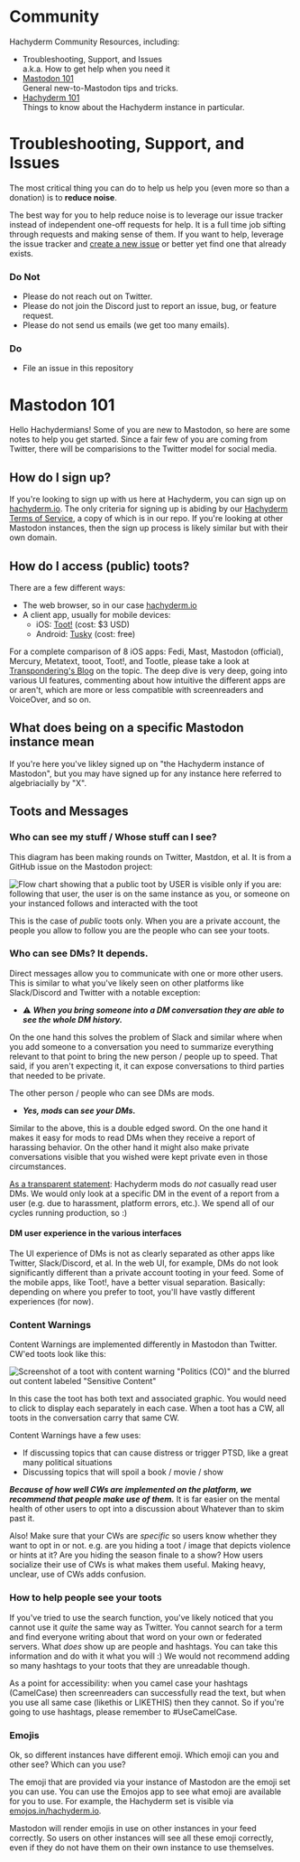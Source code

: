 # Community

Hachyderm Community Resources, including:

* Troubleshooting, Support, and Issues<br />
a.k.a. How to get help when you need it
* [Mastodon 101](#mastodon-101)<br />General new-to-Mastodon tips and tricks.
* [Hachyderm 101](hachyderm-101)<br />Things to know about the Hachyderm instance in particular.

# Troubleshooting, Support, and Issues

The most critical thing you can do to help us help you (even more so than a donation) is to **reduce noise**. 

The best way for you to help reduce noise is to leverage our issue tracker instead of independent one-off requests for help. It is a full time job sifting through requests and making sense of them. If you want to help, leverage the issue tracker and [create a new issue](https://github.com/hachyderm/community/issues/new) or better yet find one that already exists.

### Do Not

 - Please do not reach out on Twitter.
 - Please do not join the Discord just to report an issue, bug, or feature request.
 - Please do not send us emails (we get too many emails).
 
### Do
 
  - File an issue in this repository

  
# Mastodon 101

Hello Hachydermians! Some of you are new to Mastodon, so here are some notes to help you get started. Since a fair few of you are coming from Twitter, there will be comparisions to the Twitter model for social media.

## How do I sign up?

If you're looking to sign up with us here at Hachyderm, you can sign up on [hachyderm.io](https://hachyderm.io). The only criteria for signing up is abiding by our [Hachyderm Terms of Service](https://hachyderm.io/about/more), a copy of which is in our repo. If you're looking at other Mastodon instances, then the sign up process is likely similar but with their own domain.

## How do I access (public) toots?

There are a few different ways:

* The web browser, so in our case [hachyderm.io](https://hachyderm.io)
* A client app, usually for mobile devices:
  * iOS: [Toot!](https://apps.apple.com/us/app/toot/id1229021451) (cost: $3 USD)
  * Android: [Tusky](https://play.google.com/store/apps/details?id=com.keylesspalace.tusky&hl=en_US&gl=US&pli=1) (cost: free)

For a complete comparison of 8 iOS apps: Fedi, Mast, Mastodon (official), Mercury, Metatext, tooot, Toot!, and Tootle, please take a look at [Transpondering's Blog](https://transponderings.blog/2022/05/21/eight-mastodon-apps-for-iphone/) on the topic. The deep dive is very deep, going into various UI features, commenting about how intuitive the different apps are or aren't, which are more or less compatible with screenreaders and VoiceOver, and so on.

## What does being on a specific Mastodon instance mean

If you're here you've likley signed up on "the Hachyderm instance of Mastodon", but you may have signed up for any instance here referred to algebriacially by "X".


## Toots and Messages

### Who can see my stuff / Whose stuff can I see?

This diagram has been making rounds on Twitter, Mastdon, et al. It is from a GitHub issue on the Mastodon project:

![Flow chart showing that a public toot by USER is visible only if you are: following that user, the user is on the same instance as you, or someone on your instanced follows and interacted with the toot](assets/mastodon-toot-visibility-flowchart.jpg)

This is the case of _public_ toots only. When you are a private account, the people you allow to follow you are the people who can see your toots.

### Who can see DMs? It depends.

Direct messages allow you to communicate with one or more other users. This is similar to what you've likely seen on other platforms like Slack/Discord and Twitter with a notable exception:

* ⚠️ **_When you bring someone into a DM conversation they are able to see the whole DM history._**

On the one hand this solves the problem of Slack and similar where when you add someone to a conversation you need to summarize everything relevant to that point to bring the new person / people up to speed. That said, if you aren't expecting it, it can expose conversations to third parties that needed to be private.

The other person / people who can see DMs are mods. 

* **_Yes, mods_ can _see your DMs._**

Similar to the above, this is a double edged sword. On the one hand it makes it easy for mods to read DMs when they receive a report of harassing behavior. On the other hand it might also make private conversations visible that you wished were kept private even in those circumstances.

<u>As a transparent statement</u>: Hachyderm mods do _not_ casually read user DMs. We would only look at a specific DM in the event of a report from a user (e.g. due to harassment, platform errors, etc.). We spend all of our cycles running production, so :) 


#### DM user experience in the various interfaces

The UI experience of DMs is not as clearly separated as other apps like Twitter, Slack/Discord, et al. In the web UI, for example, DMs do not look significantly different than a private account tooting in your feed. Some of the mobile apps, like Toot!, have a better visual separation. Basically: depending on where you prefer to toot, you'll have vastly different experiences (for now).

### Content Warnings

Content Warnings are implemented differently in Mastodon than Twitter. CW'ed toots look like this:

![Screenshot of a toot with content warning "Politics (CO)" and the blurred out content labeled "Sensitive Content"](assets/mastodon-content-warning.png)

In this case the toot has both text and associated graphic. You would need to click to display each separately in each case. When a toot has a CW, all toots in the conversation carry that same CW.

Content Warnings have a few uses:

* If discussing topics that can cause distress or trigger PTSD, like a great many political situations
* Discussing topics that will spoil a book / movie / show

**_Because of how well CWs are implemented on the platform, we recommend that people make use of them._** It is far easier on the mental health of other users to opt into a discussion about Whatever than to skim past it.

Also! Make sure that your CWs are _specific_ so users know whether they want to opt in or not. e.g. are you hiding a toot / image that depicts violence or hints at it? Are you hiding the season finale to a show? How users socialize their use of CWs is what makes them useful. Making heavy, unclear, use of CWs adds confusion.

### How to help people see your toots

If you've tried to use the search function, you've likely noticed that you cannot use it _quite_ the same way as Twitter. You cannot search for a term and find everyone writing about that word on your own or federated servers. What _does_ show up are people and hashtags. You can take this information and do with it what you will :) We would not recommend adding so many hashtags to your toots that they are unreadable though.

As a point for accessibility: when you camel case your hashtags (CamelCase) then screenreaders can successfully read the text, but when you use all same case (likethis or LIKETHIS) then they cannot. So if you're going to use hashtags, please remember to \#UseCamelCase.

### Emojis

Ok, so different instances have different emoji. Which emoji can you and other see? Which can you use?

The emoji that are provided via your instance of Mastodon are the emoji set you can use. You can use the Emojos app to see what emoji are available for you to use. For example, the Hachyderm set is visible via [emojos.in/hachyderm.io](https://emojos.in/hachyderm.io).

Mastodon will render emojis in use on other instances in your feed correctly. So users on other instances will see all these emoji correctly, even if they do not have them on their own instance to use themselves.
